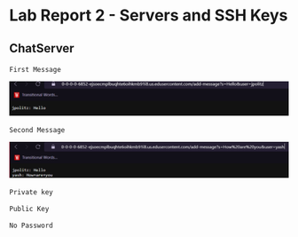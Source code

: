 # Lab Report 2 - Servers and SSH Keys

## ChatServer

```
First Message
```
![Image](https://github.com/DatGuy84/CSE-15L-Lab-2.0/blob/main/First%20message.png?raw=true) 


```
Second Message
```
![Image](https://github.com/DatGuy84/CSE-15L-Lab-2.0/blob/main/second%20message.png?raw=true)

```
Private key
```

```
Public Key
```

```
No Password
```
